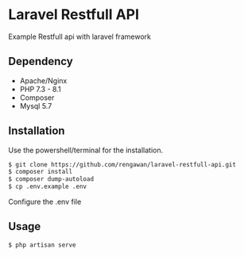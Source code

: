 # Laravel Restfull API

Example Restfull api with laravel framework


## Dependency
* Apache/Nginx
* PHP 7.3 - 8.1
* Composer
* Mysql 5.7



## Installation

Use the powershell/terminal for the installation.

```bash
$ git clone https://github.com/rengawan/laravel-restfull-api.git
$ composer install
$ composer dump-autoload
$ cp .env.example .env
```
Configure the .env file
## Usage

```bash
$ php artisan serve
```

